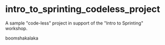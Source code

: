 # intro_to_sprinting_codeless_project
A sample "code-less" project in support of the "Intro to Sprinting" workshop.

boomshakalaka
